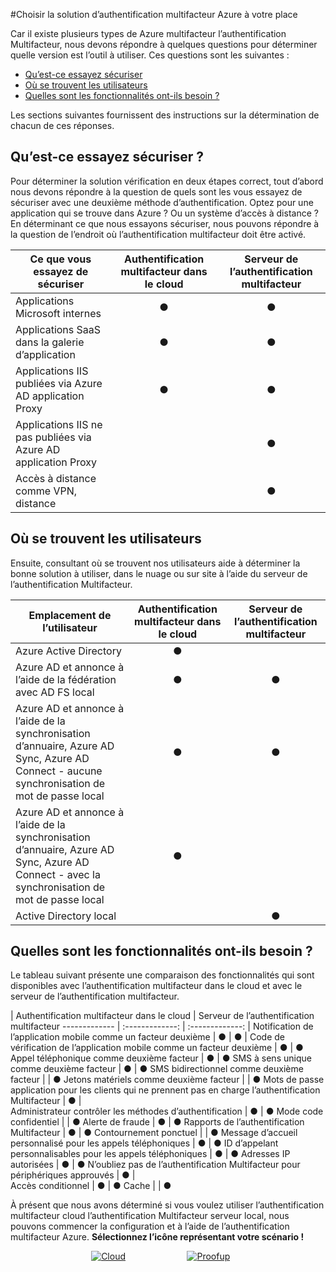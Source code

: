 <properties
    pageTitle="Serveur vs en nuage Azure l’authentification Multifacteur | Microsoft Azure"
    description="Choisissez la solution de sécurité de l’authentification multifacteur est droite pour vous en demandant à quels am i tentative de protection et où se trouvent mes utilisateurs situés.  Puis sélectionnez cloud, l’authentification Multifacteur serveur ou AD FS."
    services="multi-factor-authentication"
    documentationCenter=""
    authors="kgremban"
    manager="femila"
    editor="yossib"/>

<tags
    ms.service="multi-factor-authentication"
    ms.workload="identity"
    ms.tgt_pltfrm="na"
    ms.devlang="na"
    ms.topic="get-started-article"
    ms.date="10/14/2016"
    ms.author="kgremban"/>

#<a name="choose-the-azure-multi-factor-authentication-solution-for-you"></a>Choisir la solution d’authentification multifacteur Azure à votre place

Car il existe plusieurs types de Azure multifacteur l’authentification Multifacteur, nous devons répondre à quelques questions pour déterminer quelle version est l’outil à utiliser.  Ces questions sont les suivantes :

-   [Qu’est-ce essayez sécuriser](#what-am-i-trying-to-secure)
-   [Où se trouvent les utilisateurs](#where-are-the-users-located)
- [Quelles sont les fonctionnalités ont-ils besoin ?](#what-featured-do-i-need)

Les sections suivantes fournissent des instructions sur la détermination de chacun de ces réponses.

## <a name="what-am-i-trying-to-secure"></a>Qu’est-ce essayez sécuriser ?

Pour déterminer la solution vérification en deux étapes correct, tout d’abord nous devons répondre à la question de quels sont les vous essayez de sécuriser avec une deuxième méthode d’authentification.  Optez pour une application qui se trouve dans Azure ?  Ou un système d’accès à distance ?  En déterminant ce que nous essayons sécuriser, nous pouvons répondre à la question de l’endroit où l’authentification multifacteur doit être activé.  


Ce que vous essayez de sécuriser| Authentification multifacteur dans le cloud|Serveur de l’authentification multifacteur
------------- | :-------------: | :-------------: |
Applications Microsoft internes|● |● |
Applications SaaS dans la galerie d’application|● |● |
Applications IIS publiées via Azure AD application Proxy|● |● |
Applications IIS ne pas publiées via Azure AD application Proxy | |● |
Accès à distance comme VPN, distance| |● |



## <a name="where-are-the-users-located"></a>Où se trouvent les utilisateurs

Ensuite, consultant où se trouvent nos utilisateurs aide à déterminer la bonne solution à utiliser, dans le nuage ou sur site à l’aide du serveur de l’authentification Multifacteur.



Emplacement de l’utilisateur| Authentification multifacteur dans le cloud|Serveur de l’authentification multifacteur
------------- | :-------------: | :-------------: |
Azure Active Directory|● | |
Azure AD et annonce à l’aide de la fédération avec AD FS local|● |● |
Azure AD et annonce à l’aide de la synchronisation d’annuaire, Azure AD Sync, Azure AD Connect - aucune synchronisation de mot de passe local|● |● |
Azure AD et annonce à l’aide de la synchronisation d’annuaire, Azure AD Sync, Azure AD Connect - avec la synchronisation de mot de passe local|● | |
Active Directory local| |● |

## <a name="what-features-do-i-need"></a>Quelles sont les fonctionnalités ont-ils besoin ?

Le tableau suivant présente une comparaison des fonctionnalités qui sont disponibles avec l’authentification multifacteur dans le cloud et avec le serveur de l’authentification multifacteur.

 | Authentification multifacteur dans le cloud | Serveur de l’authentification multifacteur
------------- | :-------------: | :-------------: |
Notification de l’application mobile comme un facteur deuxième | ● | ● |
Code de vérification de l’application mobile comme un facteur deuxième | ● | ●
Appel téléphonique comme deuxième facteur | ● | ●
SMS à sens unique comme deuxième facteur | ● | ●
SMS bidirectionnel comme deuxième facteur |  | ●
Jetons matériels comme deuxième facteur |  | ●
Mots de passe application pour les clients qui ne prennent pas en charge l’authentification Multifacteur | ● |  
Administrateur contrôler les méthodes d’authentification | ● | ●
Mode code confidentiel |  | ●
Alerte de fraude | ● | ●
Rapports de l’authentification Multifacteur | ● | ●
Contournement ponctuel |  | ●
Message d’accueil personnalisé pour les appels téléphoniques | ● | ●
ID d’appelant personnalisables pour les appels téléphoniques | ● | ●
Adresses IP autorisées | ● | ●
N’oubliez pas de l’authentification Multifacteur pour périphériques approuvés  | ● |  
Accès conditionnel | ● | ●
Cache |  | ●

À présent que nous avons déterminé si vous voulez utiliser l’authentification multifacteur cloud l’authentification Multifacteur serveur local, nous pouvons commencer la configuration et à l’aide de l’authentification multifacteur Azure. **Sélectionnez l’icône représentant votre scénario !**

<center>




[![Cloud](./media/multi-factor-authentication-get-started/cloud2.png)](multi-factor-authentication-get-started-cloud.md)&nbsp;&nbsp;&nbsp;&nbsp;&nbsp;&nbsp;&nbsp;&nbsp;&nbsp;&nbsp;&nbsp;&nbsp;&nbsp;&nbsp;&nbsp;&nbsp;&nbsp;&nbsp;&nbsp;&nbsp;&nbsp;&nbsp;&nbsp;&nbsp;&nbsp;[![Proofup](./media/multi-factor-authentication-get-started/server2.png)](multi-factor-authentication-get-started-server.md)  &nbsp;&nbsp;&nbsp;&nbsp;&nbsp;
</center>
